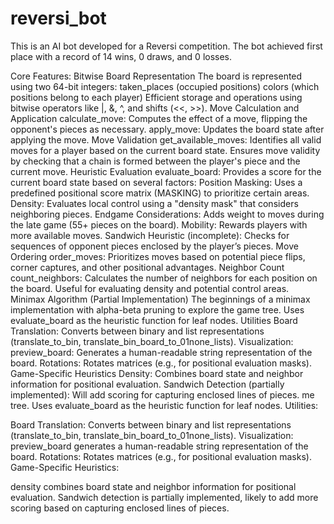 # reversi_bot
This is an AI bot developed for a Reversi competition. The bot achieved first place with a record of 14 wins, 0 draws, and 0 losses.

Core Features:
Bitwise Board Representation
The board is represented using two 64-bit integers:
taken_places (occupied positions)
colors (which positions belong to each player)
Efficient storage and operations using bitwise operators like |, &, ^, and shifts (<<, >>).
Move Calculation and Application
calculate_move: Computes the effect of a move, flipping the opponent's pieces as necessary.
apply_move: Updates the board state after applying the move.
Move Validation
get_available_moves: Identifies all valid moves for a player based on the current board state.
Ensures move validity by checking that a chain is formed between the player's piece and the current move.
Heuristic Evaluation
evaluate_board: Provides a score for the current board state based on several factors:
Position Masking: Uses a predefined positional score matrix (MASKING) to prioritize certain areas.
Density: Evaluates local control using a "density mask" that considers neighboring pieces.
Endgame Considerations: Adds weight to moves during the late game (55+ pieces on the board).
Mobility: Rewards players with more available moves.
Sandwich Heuristic (incomplete): Checks for sequences of opponent pieces enclosed by the player’s pieces.
Move Ordering
order_moves: Prioritizes moves based on potential piece flips, corner captures, and other positional advantages.
Neighbor Count
count_neighbors: Calculates the number of neighbors for each position on the board.
Useful for evaluating density and potential control areas.
Minimax Algorithm (Partial Implementation)
The beginnings of a minimax implementation with alpha-beta pruning to explore the game tree.
Uses evaluate_board as the heuristic function for leaf nodes.
Utilities
Board Translation:
Converts between binary and list representations (translate_to_bin, translate_bin_board_to_01none_lists).
Visualization:
preview_board: Generates a human-readable string representation of the board.
Rotations:
Rotates matrices (e.g., for positional evaluation masks).
Game-Specific Heuristics
Density:
Combines board state and neighbor information for positional evaluation.
Sandwich Detection (partially implemented):
Will add scoring for capturing enclosed lines of pieces.
me tree.
Uses evaluate_board as the heuristic function for leaf nodes.
Utilities:

Board Translation: Converts between binary and list representations (translate_to_bin, translate_bin_board_to_01none_lists).
Visualization: preview_board generates a human-readable string representation of the board.
Rotations: Rotates matrices (e.g., for positional evaluation masks).
Game-Specific Heuristics:

density combines board state and neighbor information for positional evaluation.
Sandwich detection is partially implemented, likely to add more scoring based on capturing enclosed lines of pieces.
